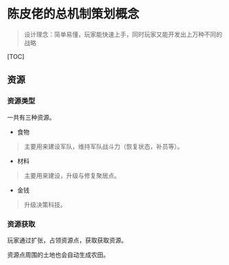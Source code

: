 陈皮佬的总机制策划概念
=
> 设计理念：简单易懂，玩家能快速上手，同时玩家又能开发出上万种不同的战略

[TOC]
## 资源

### 资源类型

一共有三种资源。  

* 食物
>主要用来建设军队，维持军队战斗力（恢复状态，补员等）。
* 材料
>主要用来建设，升级与修复聚居点。
* 金钱
>升级决策科技。

### 资源获取

玩家通过扩张，占领资源点，获取获取资源。  

资源点周围的土地也会自动生成农田。  

